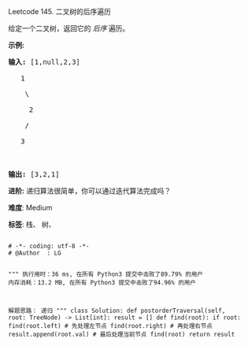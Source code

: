 Leetcode 145. 二叉树的后序遍历
<p>给定一个二叉树，返回它的 <em>后序&nbsp;</em>遍历。</p>


<p><strong>示例:</strong></p>



<pre><strong>输入:</strong> [1,null,2,3]  

   1

    \

     2

    /

   3 



<strong>输出:</strong> [3,2,1]</pre>



<p><strong>进阶:</strong>&nbsp;递归算法很简单，你可以通过迭代算法完成吗？</p>





 **难度**: Medium



 **标签**: 栈、 树、 





<div class="hcb_wrap">
<pre class="prism undefined-numbers lang-python" data-lang="Python"><code>
# -*- coding: utf-8 -*-
# @Author  : LG

"""
执行用时：36 ms, 在所有 Python3 提交中击败了89.79% 的用户
内存消耗：13.2 MB, 在所有 Python3 提交中击败了94.96% 的用户

解题思路：
    递归
"""
class Solution:
    def postorderTraversal(self, root: TreeNode) -> List[int]:
        result = []
        def find(root):
            if root:
                find(root.left) # 先处理左节点
                find(root.right)    # 再处理右节点
                result.append(root.val) # 最后处理当前节点
        find(root)
        return result
</code></pre></div>
